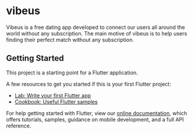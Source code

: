 # vibeus
Vibeus is a free dating app developed to connect our users all around the world without any subscription.
The main motive of vibeus is to help users finding their perfect match without any subscription.


## Getting Started

This project is a starting point for a Flutter application.

A few resources to get you started if this is your first Flutter project:

- [Lab: Write your first Flutter app](https://flutter.dev/docs/get-started/codelab)
- [Cookbook: Useful Flutter samples](https://flutter.dev/docs/cookbook)

For help getting started with Flutter, view our
[online documentation](https://flutter.dev/dcs), which offers tutorials,
samples, guidance on mobile development, and a full API reference.
